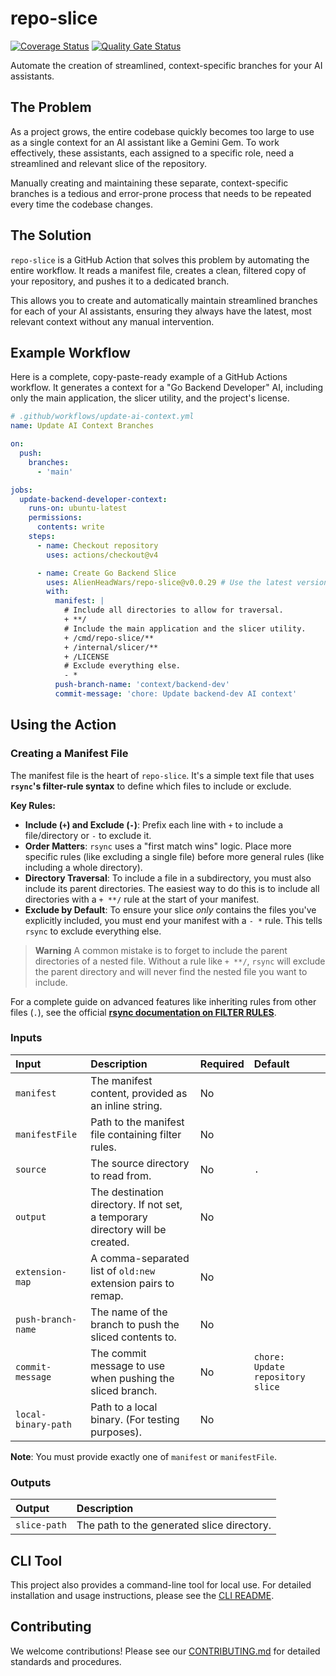 # repo-slice

[![Coverage Status](https://coveralls.io/repos/github/AlienHeadWars/repo-slice/badge.svg)](https://coveralls.io/github/AlienHeadWars/repo-slice) [![Quality Gate Status](https://sonarcloud.io/api/project_badges/measure?project=AlienHeadWars_repo-slice&metric=alert_status)](https://sonarcloud.io/summary/new_code?id=AlienHeadWars_repo-slice)

Automate the creation of streamlined, context-specific branches for your AI assistants.

## The Problem

As a project grows, the entire codebase quickly becomes too large to use as a single context for an AI assistant like a Gemini Gem. To work effectively, these assistants, each assigned to a specific role, need a streamlined and relevant slice of the repository.

Manually creating and maintaining these separate, context-specific branches is a tedious and error-prone process that needs to be repeated every time the codebase changes.

## The Solution

`repo-slice` is a GitHub Action that solves this problem by automating the entire workflow. It reads a manifest file, creates a clean, filtered copy of your repository, and pushes it to a dedicated branch.

This allows you to create and automatically maintain streamlined branches for each of your AI assistants, ensuring they always have the latest, most relevant context without any manual intervention.

## Example Workflow

Here is a complete, copy-paste-ready example of a GitHub Actions workflow. It generates a context for a "Go Backend Developer" AI, including only the main application, the slicer utility, and the project's license.

```yaml
# .github/workflows/update-ai-context.yml
name: Update AI Context Branches

on:
  push:
    branches:
      - 'main'

jobs:
  update-backend-developer-context:
    runs-on: ubuntu-latest
    permissions:
      contents: write
    steps:
      - name: Checkout repository
        uses: actions/checkout@v4

      - name: Create Go Backend Slice
        uses: AlienHeadWars/repo-slice@v0.0.29 # Use the latest version
        with:
          manifest: |
            # Include all directories to allow for traversal.
            + **/
            # Include the main application and the slicer utility.
            + /cmd/repo-slice/**
            + /internal/slicer/**
            + /LICENSE
            # Exclude everything else.
            - *
          push-branch-name: 'context/backend-dev'
          commit-message: 'chore: Update backend-dev AI context'
```

## Using the Action

### Creating a Manifest File

The manifest file is the heart of `repo-slice`. It's a simple text file that uses **`rsync`'s filter-rule syntax** to define which files to include or exclude.

**Key Rules:**

  * **Include (`+`) and Exclude (`-`)**: Prefix each line with `+` to include a file/directory or `-` to exclude it.
  * **Order Matters**: `rsync` uses a "first match wins" logic. Place more specific rules (like excluding a single file) before more general rules (like including a whole directory).
  * **Directory Traversal**: To include a file in a subdirectory, you must also include its parent directories. The easiest way to do this is to include all directories with a `+ **/` rule at the start of your manifest.
  * **Exclude by Default**: To ensure your slice *only* contains the files you've explicitly included, you must end your manifest with a `- *` rule. This tells `rsync` to exclude everything else.

> **Warning**
> A common mistake is to forget to include the parent directories of a nested file. Without a rule like `+ **/`, `rsync` will exclude the parent directory and will never find the nested file you want to include.

For a complete guide on advanced features like inheriting rules from other files (`.`), see the official **[rsync documentation on FILTER RULES](https://download.samba.org/pub/rsync/rsync.1#FILTER_RULES)**.

### Inputs

| Input | Description | Required | Default |
| :--- | :--- | :--- | :--- |
| `manifest` | The manifest content, provided as an inline string. | No | |
| `manifestFile`| Path to the manifest file containing filter rules. | No | |
| `source` | The source directory to read from. | No | `.` |
| `output` | The destination directory. If not set, a temporary directory will be created. | No | |
| `extension-map`| A comma-separated list of `old:new` extension pairs to remap. | No | |
| `push-branch-name`| The name of the branch to push the sliced contents to. | No | |
| `commit-message`| The commit message to use when pushing the sliced branch. | No | `chore: Update repository slice` |
| `local-binary-path`| Path to a local binary. (For testing purposes). | No | |

**Note**: You must provide exactly one of `manifest` or `manifestFile`.

### Outputs

| Output | Description |
| :--- | :--- |
| `slice-path` | The path to the generated slice directory. |

## CLI Tool

This project also provides a command-line tool for local use. For detailed installation and usage instructions, please see the [CLI README](/cmd/repo-slice/README.md).

## Contributing

We welcome contributions\! Please see our [CONTRIBUTING.md](CONTRIBUTING.md) for detailed standards and procedures.